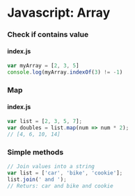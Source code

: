 # Javascript: Array

### Check if contains value
#### index.js
```javascript
var myArray = [2, 3, 5]
console.log(myArray.indexOf(3) != -1)
```

### Map

#### index.js
```javascript
var list = [2, 3, 5, 7];
var doubles = list.map(num => num * 2);
// [4, 6, 10, 14]
```

### Simple methods
```javascript
// Join values into a string
var list = ['car', 'bike', 'cookie'];
list.join(' and ');
// Returs: car and bike and cookie
```

